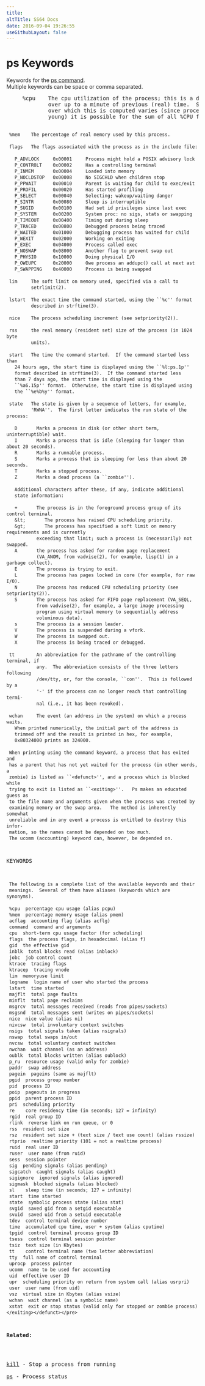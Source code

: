 ```yaml
---
title:
altTitle: SS64 Docs
date: 2016-09-04 19:26:55
useGithubLayout: false
---
```

<!-- #BeginLibraryItem "/Library/head_osx.lbi" --><!-- #EndLibraryItem --><h1>ps Keywords</h1> 
<p>Keywords for the <a href="ps.html">ps command</a>. <br>
  Multiple keywords can be space or comma separated.<br>
</p>
<pre>     %cpu    The cpu utilization of the process; this is a decaying average
             over up to a minute of previous (real) time.  Since the time base
             over which this is computed varies (since processes can be very
             young) it is possible for the sum of all %CPU fields to exceed 100%.

     %mem    The percentage of real memory used by this process.

     flags   The flags associated with the process as in the include file:

       P_ADVLOCK     0x00001     Process might hold a POSIX advisory lock
       P_CONTROLT    0x00002     Has a controlling terminal
       P_INMEM       0x00004     Loaded into memory
       P_NOCLDSTOP   0x00008     No SIGCHLD when children stop
       P_PPWAIT      0x00010     Parent is waiting for child to exec/exit
       P_PROFIL      0x00020     Has started profiling
       P_SELECT      0x00040     Selecting; wakeup/waiting danger
       P_SINTR       0x00080     Sleep is interruptible
       P_SUGID       0x00100     Had set id privileges since last exec
       P_SYSTEM      0x00200     System proc: no sigs, stats or swapping
       P_TIMEOUT     0x00400     Timing out during sleep
       P_TRACED      0x00800     Debugged process being traced
       P_WAITED      0x01000     Debugging process has waited for child
       P_WEXIT       0x02000     Working on exiting
       P_EXEC        0x04000     Process called exec
       P_NOSWAP      0x08000     Another flag to prevent swap out
       P_PHYSIO      0x10000     Doing physical I/O
       P_OWEUPC      0x20000     Owe process an addupc() call at next ast
       P_SWAPPING    0x40000     Process is being swapped

     lim     The soft limit on memory used, specified via a call to
             setrlimit(2).

     lstart  The exact time the command started, using the ``%c'' format
             described in strftime(3).

     nice    The process scheduling increment (see setpriority(2)).

     rss     the real memory (resident set) size of the process (in 1024 byte
             units).

     start   The time the command started.  If the command started less than
       24 hours ago, the start time is displayed using the ``%l:ps.1p''
       format described in strftime(3).  If the command started less
       than 7 days ago, the start time is displayed using the
       ``%a6.15p'' format.  Otherwise, the start time is displayed using
       the ``%e%b%y'' format.

     state   The state is given by a sequence of letters, for example,
             'RWNA''.  The first letter indicates the run state of the process:

       D       Marks a process in disk (or other short term, uninterruptible) wait.
       I       Marks a process that is idle (sleeping for longer than about 20 seconds).
       R       Marks a runnable process.
       S       Marks a process that is sleeping for less than about 20 seconds.
       T       Marks a stopped process.
       Z       Marks a dead process (a ``zombie'').

       Additional characters after these, if any, indicate additional
       state information:

       +       The process is in the foreground process group of its control terminal.
       &lt;       The process has raised CPU scheduling priority.
       &gt;       The process has specified a soft limit on memory requirements and is currently
               exceeding that limit; such a process is (necessarily) not swapped.
       A       the process has asked for random page replacement
               (VA_ANOM, from vadvise(2), for example, lisp(1) in a garbage collect).
       E       The process is trying to exit.
       L       The process has pages locked in core (for example, for raw I/O).
       N       The process has reduced CPU scheduling priority (see setpriority(2)).
       S       The process has asked for FIFO page replacement (VA_SEQL,
               from vadvise(2), for example, a large image processing
               program using virtual memory to sequentially address
               voluminous data).
       s       The process is a session leader.
       V       The process is suspended during a vfork.
       W       The process is swapped out.
       X       The process is being traced or debugged.

     tt        An abbreviation for the pathname of the controlling terminal, if
               any.  The abbreviation consists of the three letters following
               /dev/tty, or, for the console, ``con''.  This is followed by a
               '-' if the process can no longer reach that controlling termi-
               nal (i.e., it has been revoked).

     wchan     The event (an address in the system) on which a process waits.
       When printed numerically, the initial part of the address is
       trimmed off and the result is printed in hex, for example,
       0x80324000 prints as 324000.

     When printing using the command keyword, a process that has exited and
     has a parent that has not yet waited for the process (in other words, a
     zombie) is listed as ``<defunct>'', and a process which is blocked while
     trying to exit is listed as ``<exiting>''.   Ps makes an educated guess as
     to the file name and arguments given when the process was created by
     examining memory or the swap area.   The method is inherently somewhat
     unreliable and in any event a process is entitled to destroy this infor-
     mation, so the names cannot be depended on too much.
     The ucomm (accounting) keyword can, however, be depended on.

KEYWORDS

     The following is a complete list of the available keywords and their
     meanings.  Several of them have aliases (keywords which are synonyms).

     %cpu  percentage cpu usage (alias pcpu)
     %mem  percentage memory usage (alias pmem)
     acflag  accounting flag (alias acflg)
     command  command and arguments
     cpu  short-term cpu usage factor (for scheduling)
     flags  the process flags, in hexadecimal (alias f)
     gid  the effective gid
     inblk  total blocks read (alias inblock)
     jobc  job control count
     ktrace  tracing flags
     ktracep  tracing vnode
     lim  memoryuse limit
     logname  login name of user who started the process
     lstart  time started
     majflt  total page faults
     minflt  total page reclaims
     msgrcv  total messages received (reads from pipes/sockets)
     msgsnd  total messages sent (writes on pipes/sockets)
     nice  nice value (alias ni)
     nivcsw  total involuntary context switches
     nsigs  total signals taken (alias nsignals)
     nswap  total swaps in/out
     nvcsw  total voluntary context switches
     nwchan  wait channel (as an address)
     oublk  total blocks written (alias oublock)
     p_ru  resource usage (valid only for zombie)
     paddr  swap address
     pagein  pageins (same as majflt)
     pgid  process group number
     pid  process ID
     poip  pageouts in progress
     ppid  parent process ID
     pri  scheduling priority
     re    core residency time (in seconds; 127 = infinity)
     rgid  real group ID
     rlink  reverse link on run queue, or 0
     rss  resident set size
     rsz  resident set size + (text size / text use count) (alias rssize)
     rtprio  realtime priority (101 = not a realtime process)
     ruid  real user ID
     ruser  user name (from ruid)
     sess  session pointer
     sig  pending signals (alias pending)
     sigcatch  caught signals (alias caught)
     sigignore  ignored signals (alias ignored)
     sigmask  blocked signals (alias blocked)
     sl    sleep time (in seconds; 127 = infinity)
     start  time started
     state  symbolic process state (alias stat)
     svgid  saved gid from a setgid executable
     svuid  saved uid from a setuid executable
     tdev  control terminal device number
     time  accumulated cpu time, user + system (alias cputime)
     tpgid  control terminal process group ID
     tsess  control terminal session pointer
     tsiz  text size (in Kbytes)
     tt    control terminal name (two letter abbreviation)
     tty  full name of control terminal
     uprocp  process pointer
     ucomm  name to be used for accounting
     uid  effective user ID
     upr  scheduling priority on return from system call (alias usrpri)
     user  user name (from uid)
     vsz  virtual size in Kbytes (alias vsize)
     wchan  wait channel (as a symbolic name)
     xstat  exit or stop status (valid only for stopped or zombie process)</exiting></defunct></pre>
<p><b>Related:</b></p>
<p>
<a href="kill.html">kill</a> - Stop a process from running<br>
<a href="ps.html">ps</a> - Process status</p><!-- #BeginLibraryItem "/Library/foot_osx.lbi" --><p>
<!-- OSX300 -->
<ins class="adsbygoogle" style="display:inline-block;width:300px;height:250px" data-ad-client="ca-pub-6140977852749469" data-ad-slot="1823340303"></ins>
<script>
(adsbygoogle = window.adsbygoogle || []).push({});
</script></p>
<hr>
<div id="bl" class="footer"><a href="ps_keywords.html#"><img src="../images/top.png" width="30" height="22" alt="Back to the Top"></a></div>
<div id="br" class="footer, tagline">© Copyright <a href="http://ss64.com/">SS64.com</a> 1999-2016<br>
Some rights reserved</div><!-- #EndLibraryItem -->
